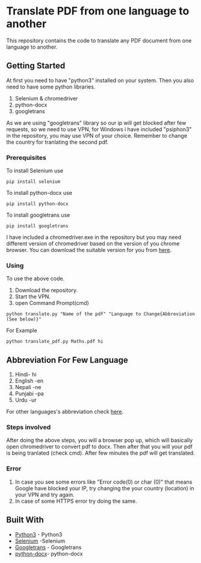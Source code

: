 # Translate PDF from one language to another
This repository contains the code to translate any PDF document from one language to another.

## Getting Started
 At first you need to have "python3" installed on your system. Then you also need to have some python libraries.
 1. Selenium & chromedriver
 2. python-docx 
 3. googletrans
 
 As we are using "googletrans" library so our ip will get blocked after few requests, so we need to use VPN, for Windows i have included "psiphon3" in the repository, you may use VPN of your choice. Remember to change the country for tranlating the second pdf.
### Prerequisites

To install Selenium use 

```
pip install selenium
```
To install python-docx use 

```
pip install python-docx
```
To install googletrans use 

```
pip install googletrans
```

I have included a chromedriver.exe in the repository but you may need different version of chromedriver based on the version of you chrome browser. You can download the suitable version for you from [here](https://chromedriver.chromium.org/downloads).

### Using

To use the above code.
1. Download the repository.
2. Start the VPN.
3. open Command Prompt(cmd) 

```
python translate.py "Name of the pdf" "Language to Change{Abbreviation (See below)}"
```

For Example

```
python translate_pdf.py Maths.pdf hi
```

## Abbreviation For Few Language

1. Hindi- hi
2. English -en
3. Nepali -ne
4. Punjabi -pa
5. Urdu -ur

For other languages's abbreviation check [here](https://cloud.google.com/translate/docs/languages).
### Steps involved

After doing the above steps, you will a browser pop up, which will basically open chromedriver to convert pdf to docx. Then after that you will your pdf is being tranlated (check cmd). After few minutes the pdf will get translated. 

### Error

1. In case you see some errors like "Error code(0) or char (0)" that means Google have blocked your IP, try changing the your country (location) in your VPN and try again.
2. In case of some HTTPS error try doing the same.


## Built With

* [Python3](https://www.python.org/) - Python3
* [Selenium](https://www.seleniumhq.org/) -Selenium
* [Googletrans](https://pypi.org/project/googletrans/) - Googletrans
* [python-docx](https://pypi.org/project/python-docx/)- python-docx
